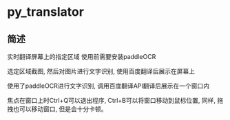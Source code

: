 # py_translator
## 简述
实时翻译屏幕上的指定区域
使用前需要安装paddleOCR

选定区域截图, 然后对图片进行文字识别, 使用百度翻译后展示在屏幕上

使用了paddleOCR进行文字识别, 调用百度翻译API翻译后展示在一个窗口内

焦点在窗口上时Ctrl+Q可以退出程序, Ctrl+B可以将窗口移动到鼠标位置, 同样, 拖拽也可以移动窗口, 但是会十分卡顿。

